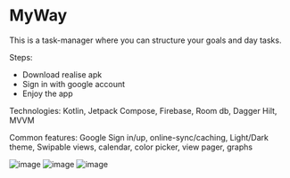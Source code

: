 # MyWay
This is a task-manager where you can structure your goals and day tasks.

Steps:
- Download realise apk
- Sign in with google account
- Enjoy the app

Technologies: Kotlin, Jetpack Compose, Firebase, Room db, Dagger Hilt, MVVM

Common features: Google Sign in/up, online-sync/caching, Light/Dark theme, Swipable views, calendar, color picker, view pager, graphs


![image](https://github.com/LarKeS11/MyWay/assets/79082708/43c873cd-d7ef-4d72-956f-5540bff3f2ee) ![image](https://github.com/LarKeS11/MyWay/assets/79082708/64478649-3608-4889-9d9d-73395aadbcd9)
![image](https://github.com/LarKeS11/MyWay/assets/84245621/46d4abfd-9650-4938-9a30-e8f0251084b7)

